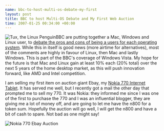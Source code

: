 ```yaml
--- 
name: bbc-to-host-multi-os-debate-my-first 
layout: post 
title: BBC to host Multi-OS Debate and My First Web Auction 
time: 2007-01-25 00:34:00 +00:00 
--- 
```

![Tux, the Linux
Penguin](http://img111.imageshack.us/img111/7099/tuxcasefront7rw.jpg "Tux, the Linux Penguin")BBC
are putting together a Mac, Windows and Linux user, to [debate the pros
and cons of being a users for each operating
system](http://news.bbc.co.uk/2/hi/technology/6288119.stm "Mac Linux and Windows Debate").
While this in itself is good news (more airtime for alternatives), most
of the comments are highly in favour of Linux, then Mac and lastly
Windows. This is part of the BBC's coverage of Windows Vista. My hope
for the future is that Mac and Linux gain at least 10% each (20% total)
over the next 5 years of the home desktop market, as this will push
innovation forward, like AMD and Intel competition.  
  
I am selling my first item on auction giant Ebay, my [Nokia 770 Internet
Tablet](http://cgi.ebay.ie/ws/eBayISAPI.dll?ViewItem&rd=1&item=270082923964&ssPageName=STRK:MESE:IT&ih=017 "Nokia 770 Ebay auction").
It has served me well, but I recently got a mail the other day that
prompted me to sell my 770. It was Nokia: they informed me since I was
one of the first to purchase the 770 and I was an influential blogger,
they are giving me a lot of money off, and are going to let me have the
n800 for a token sum. Hopefully the auction will go well, I will get the
n800 and have a bit of cash to spare. Not bad as one might say!  
  
![Nokia 770 Ebay
Auction](http://img78.imageshack.us/img78/3627/132417fy.jpg "Nokia 770 Ebay Auction")